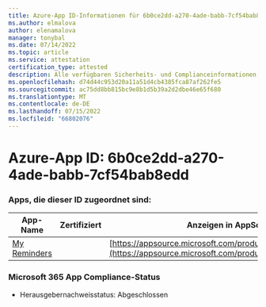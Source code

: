 ```yaml
---
title: Azure-App ID-Informationen für 6b0ce2dd-a270-4ade-babb-7cf54bab8edd
ms.author: elmalova
author: elenamalova
manager: tonybal
ms.date: 07/14/2022
ms.topic: article
ms.service: attestation
certification_type: attested
description: Alle verfügbaren Sicherheits- und Complianceinformationen für 6b0ce2dd-a270-4ade-babb-7cf54bab8edd.
ms.openlocfilehash: d74d44c953d20a11a51d4cb4385fca87af262fe5
ms.sourcegitcommit: ac75dd8bb815bc9e8b1d5b39a2d2dbe46e65f680
ms.translationtype: MT
ms.contentlocale: de-DE
ms.lasthandoff: 07/15/2022
ms.locfileid: "66802076"
---
```

# <a name="azure-app-id-6b0ce2dd-a270-4ade-babb-7cf54bab8edd"></a>Azure-App ID: 6b0ce2dd-a270-4ade-babb-7cf54bab8edd


### <a name="apps-associated-with-this-id"></a>Apps, die dieser ID zugeordnet sind:
| **App-Name** | **Zertifiziert** | **Anzeigen in AppSource** |
|--------------|---------------|-----------------------|
| [My Reminders](../forward/WA200004342.md) |  | [https://appsource.microsoft.com/product/office/WA200004342](https://appsource.microsoft.com/product/office/WA200004342) |

### <a name="microsoft-365-app-compliance-status"></a>Microsoft 365 App Compliance-Status
- Herausgebernachweisstatus: Abgeschlossen
